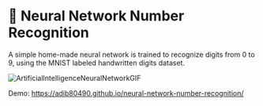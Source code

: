 # 🔢 Neural Network Number Recognition

A simple home-made neural network is trained to recognize digits from 0 to 9, using the MNIST labeled handwritten digits dataset.

![ArtificialIntelligenceNeuralNetworkGIF](https://github.com/user-attachments/assets/9eed9b07-0947-4d2b-864f-b5829288ed91)

Demo: https://adib80490.github.io/neural-network-number-recognition/
